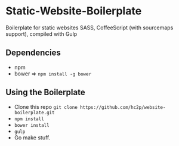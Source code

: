Static-Website-Boilerplate
=======================

Boilerplate for static websites SASS, CoffeeScript (with sourcemaps support), compiled with Gulp

## Dependencies
- npm
- bower => `npm install -g bower`

## Using the Boilerplate
- Clone this repo `git clone https://github.com/hc2p/website-boilerplate.git`
- `npm install`
- `bower install`
- `gulp`
- Go make stuff.
